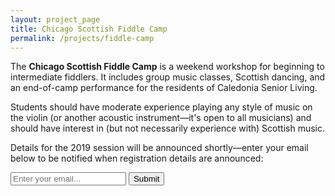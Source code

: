 ```yaml
---
layout: project_page
title: Chicago Scottish Fiddle Camp
permalink: /projects/fiddle-camp
---
```


The **Chicago Scottish Fiddle Camp** is a weekend workshop for beginning to
intermediate fiddlers. It includes group music classes, Scottish dancing, and an end-of-camp performance for the residents of Caledonia Senior Living.

Students should have moderate experience playing any style of music on the violin
(or another acoustic instrument—it's open to all musicians) and should have
interest in (but not necessarily experience with) Scottish music.

Details for the 2019 session will be announced shortly—enter your email below to be notified when registration details are announced:

<form action="https://formspree.io/tim@tsmacdonald.com" method="POST">
  <input type="hidden" name="subject" value="Interested in fiddle camp">
  <input type="email" name="_replyto" placeholder="Enter your email...">
  <input type="submit" value="Submit">
</form>
